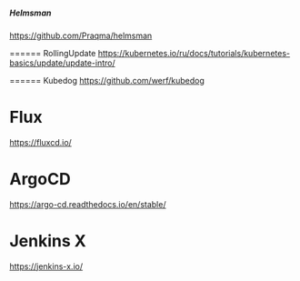 ##### Helmsman
https://github.com/Praqma/helmsman

======
RollingUpdate
https://kubernetes.io/ru/docs/tutorials/kubernetes-basics/update/update-intro/

======
Kubedog
https://github.com/werf/kubedog

Flux
======
https://fluxcd.io/

ArgoCD
======
https://argo-cd.readthedocs.io/en/stable/

Jenkins X
======
https://jenkins-x.io/
